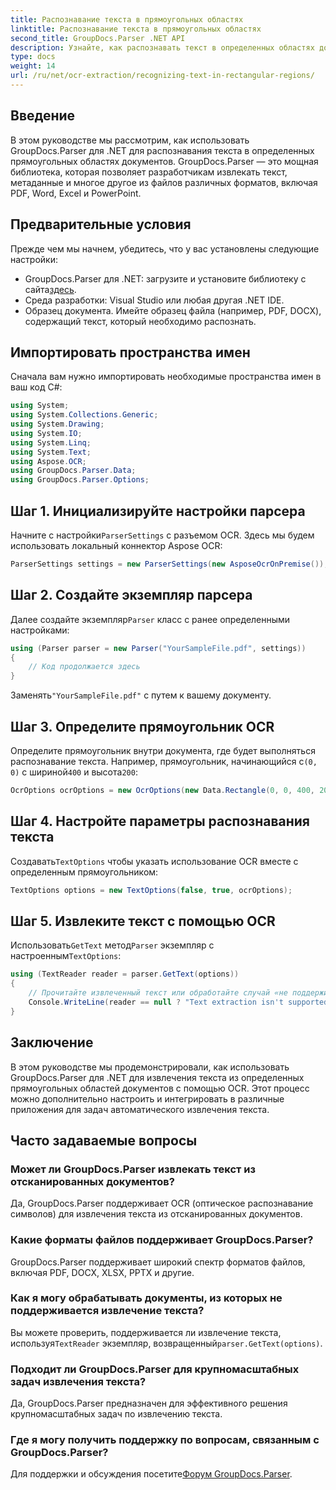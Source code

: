 ```yaml
---
title: Распознавание текста в прямоугольных областях
linktitle: Распознавание текста в прямоугольных областях
second_title: GroupDocs.Parser .NET API
description: Узнайте, как распознавать текст в определенных областях документов с помощью GroupDocs.Parser для .NET с возможностями OCR.
type: docs
weight: 14
url: /ru/net/ocr-extraction/recognizing-text-in-rectangular-regions/
---
```

## Введение
В этом руководстве мы рассмотрим, как использовать GroupDocs.Parser для .NET для распознавания текста в определенных прямоугольных областях документов. GroupDocs.Parser — это мощная библиотека, которая позволяет разработчикам извлекать текст, метаданные и многое другое из файлов различных форматов, включая PDF, Word, Excel и PowerPoint.
## Предварительные условия
Прежде чем мы начнем, убедитесь, что у вас установлены следующие настройки:
-  GroupDocs.Parser для .NET: загрузите и установите библиотеку с сайта[здесь](https://releases.groupdocs.com/parser/net/).
- Среда разработки: Visual Studio или любая другая .NET IDE.
- Образец документа. Имейте образец файла (например, PDF, DOCX), содержащий текст, который необходимо распознать.

## Импортировать пространства имен
Сначала вам нужно импортировать необходимые пространства имен в ваш код C#:
```csharp
using System;
using System.Collections.Generic;
using System.Drawing;
using System.IO;
using System.Linq;
using System.Text;
using Aspose.OCR;
using GroupDocs.Parser.Data;
using GroupDocs.Parser.Options;
```
## Шаг 1. Инициализируйте настройки парсера
 Начните с настройки`ParserSettings` с разъемом OCR. Здесь мы будем использовать локальный коннектор Aspose OCR:
```csharp
ParserSettings settings = new ParserSettings(new AsposeOcrOnPremise());
```
## Шаг 2. Создайте экземпляр парсера
 Далее создайте экземпляр`Parser` класс с ранее определенными настройками:
```csharp
using (Parser parser = new Parser("YourSampleFile.pdf", settings))
{
    // Код продолжается здесь
}
```
 Заменять`"YourSampleFile.pdf"` с путем к вашему документу.
## Шаг 3. Определите прямоугольник OCR
 Определите прямоугольник внутри документа, где будет выполняться распознавание текста. Например, прямоугольник, начинающийся с`(0, 0)` с шириной`400` и высота`200`:
```csharp
OcrOptions ocrOptions = new OcrOptions(new Data.Rectangle(0, 0, 400, 200));
```
## Шаг 4. Настройте параметры распознавания текста
 Создавать`TextOptions` чтобы указать использование OCR вместе с определенным прямоугольником:
```csharp
TextOptions options = new TextOptions(false, true, ocrOptions);
```
## Шаг 5. Извлеките текст с помощью OCR
 Использовать`GetText` метод`Parser` экземпляр с настроенным`TextOptions`:
```csharp
using (TextReader reader = parser.GetText(options))
{
    // Прочитайте извлеченный текст или обработайте случай «не поддерживается»
    Console.WriteLine(reader == null ? "Text extraction isn't supported" : reader.ReadToEnd());
}
```

## Заключение
В этом руководстве мы продемонстрировали, как использовать GroupDocs.Parser для .NET для извлечения текста из определенных прямоугольных областей документов с помощью OCR. Этот процесс можно дополнительно настроить и интегрировать в различные приложения для задач автоматического извлечения текста.

## Часто задаваемые вопросы
### Может ли GroupDocs.Parser извлекать текст из отсканированных документов?
Да, GroupDocs.Parser поддерживает OCR (оптическое распознавание символов) для извлечения текста из отсканированных документов.
### Какие форматы файлов поддерживает GroupDocs.Parser?
GroupDocs.Parser поддерживает широкий спектр форматов файлов, включая PDF, DOCX, XLSX, PPTX и другие.
### Как я могу обрабатывать документы, из которых не поддерживается извлечение текста?
 Вы можете проверить, поддерживается ли извлечение текста, используя`TextReader` экземпляр, возвращенный`parser.GetText(options)`.
### Подходит ли GroupDocs.Parser для крупномасштабных задач извлечения текста?
Да, GroupDocs.Parser предназначен для эффективного решения крупномасштабных задач по извлечению текста.
### Где я могу получить поддержку по вопросам, связанным с GroupDocs.Parser?
 Для поддержки и обсуждения посетите[Форум GroupDocs.Parser](https://forum.groupdocs.com/c/parser/17).